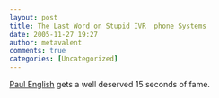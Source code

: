 ```yaml
---
layout: post
title: The Last Word on Stupid IVR  phone Systems
date: 2005-11-27 19:27
author: metavalent
comments: true
categories: [Uncategorized]
---
```

<a href="http://www.paulenglish.com/ivr/industry.html">Paul English</a> gets a well deserved 15 seconds of fame.
